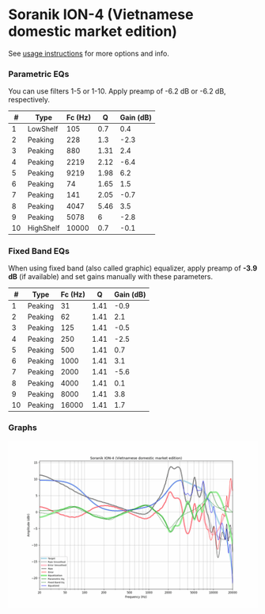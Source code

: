 # Soranik ION-4 (Vietnamese domestic market edition)
See [usage instructions](https://github.com/jaakkopasanen/AutoEq#usage) for more options and info.

### Parametric EQs
You can use filters 1-5 or 1-10. Apply preamp of -6.2 dB or -6.2 dB, respectively.

|   # | Type      |   Fc (Hz) |    Q |   Gain (dB) |
|-----|-----------|-----------|------|-------------|
|   1 | LowShelf  |       105 | 0.7  |         0.4 |
|   2 | Peaking   |       228 | 1.3  |        -2.3 |
|   3 | Peaking   |       880 | 1.31 |         2.4 |
|   4 | Peaking   |      2219 | 2.12 |        -6.4 |
|   5 | Peaking   |      9219 | 1.98 |         6.2 |
|   6 | Peaking   |        74 | 1.65 |         1.5 |
|   7 | Peaking   |       141 | 2.05 |        -0.7 |
|   8 | Peaking   |      4047 | 5.46 |         3.5 |
|   9 | Peaking   |      5078 | 6    |        -2.8 |
|  10 | HighShelf |     10000 | 0.7  |        -0.1 |

### Fixed Band EQs
When using fixed band (also called graphic) equalizer, apply preamp of **-3.9 dB** (if available) and set gains manually with these parameters.

|   # | Type    |   Fc (Hz) |    Q |   Gain (dB) |
|-----|---------|-----------|------|-------------|
|   1 | Peaking |        31 | 1.41 |        -0.9 |
|   2 | Peaking |        62 | 1.41 |         2.1 |
|   3 | Peaking |       125 | 1.41 |        -0.5 |
|   4 | Peaking |       250 | 1.41 |        -2.5 |
|   5 | Peaking |       500 | 1.41 |         0.7 |
|   6 | Peaking |      1000 | 1.41 |         3.1 |
|   7 | Peaking |      2000 | 1.41 |        -5.6 |
|   8 | Peaking |      4000 | 1.41 |         0.1 |
|   9 | Peaking |      8000 | 1.41 |         3.8 |
|  10 | Peaking |     16000 | 1.41 |         1.7 |

### Graphs
![](./Soranik%20ION-4%20(Vietnamese%20domestic%20market%20edition).png)
